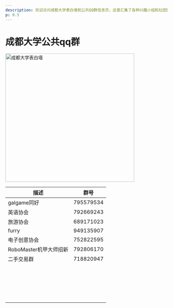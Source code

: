 ```yaml
---
description: 欢迎访问成都大学表白墙和公共QQ群信息页，这里汇集了各种兴趣小组和社团的QQ群，包括galgame同好、英语协会、旅游协会、furry、电子创意协会、RoboMaster机甲大师招新群及二手交易群，为你提供丰富的交流平台和社交机会。特别适合成都大学新生快速融入校园生活，结识志同道合的朋友。
p: 0.5
---
```


# 成都大学公共qq群

<img src="/表白墙.jpg" alt="成都大学表白墙" width="400"/>

| 描述               | 群号        |
|------------------|-----------|
| galgame同好        | 795579534 |
| 英语协会             | 792669243 |
| 旅游协会             | 689171023 |
| furry            | 949135907 |
| 电子创意协会           | 752822595 |
| RoboMaster机甲大师招新 | 792806170 |
| 二手交易群            | 718820947 |
|                  |           |
|                  |           |
|                  |           |
|                  |           |
|                  |           |
|                  |           |
|                  |           |
|                  |           |
|                  |           |
|                  |           |
|                  |           |
|                  |           |
|                  |           |
|                  |           |
|                  |           |
|                  |           |
|                  |           |
|                  |           |
|                  |           |
|                  |           |
